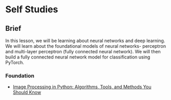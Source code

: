 # Self Studies

## Brief

In this lesson, we will be learning about neural networks and deep learning. We will learn about the foundational models of neural networks- perceptron and multi-layer perceptron (fully connected neural network). We will then build a fully connected neural network model for classification using PyTorch.

### Foundation

- [Image Processing in Python: Algorithms, Tools, and Methods You Should Know](https://neptune.ai/blog/image-processing-python)
